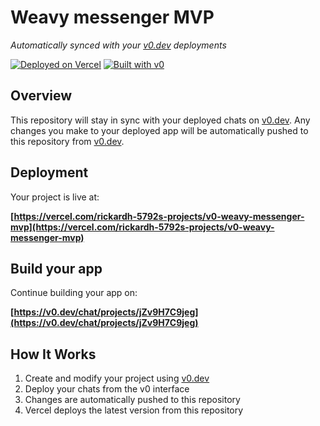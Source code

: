 # Weavy messenger MVP

*Automatically synced with your [v0.dev](https://v0.dev) deployments*

[![Deployed on Vercel](https://img.shields.io/badge/Deployed%20on-Vercel-black?style=for-the-badge&logo=vercel)](https://vercel.com/rickardh-5792s-projects/v0-weavy-messenger-mvp)
[![Built with v0](https://img.shields.io/badge/Built%20with-v0.dev-black?style=for-the-badge)](https://v0.dev/chat/projects/jZv9H7C9jeg)

## Overview

This repository will stay in sync with your deployed chats on [v0.dev](https://v0.dev).
Any changes you make to your deployed app will be automatically pushed to this repository from [v0.dev](https://v0.dev).

## Deployment

Your project is live at:

**[https://vercel.com/rickardh-5792s-projects/v0-weavy-messenger-mvp](https://vercel.com/rickardh-5792s-projects/v0-weavy-messenger-mvp)**

## Build your app

Continue building your app on:

**[https://v0.dev/chat/projects/jZv9H7C9jeg](https://v0.dev/chat/projects/jZv9H7C9jeg)**

## How It Works

1. Create and modify your project using [v0.dev](https://v0.dev)
2. Deploy your chats from the v0 interface
3. Changes are automatically pushed to this repository
4. Vercel deploys the latest version from this repository
